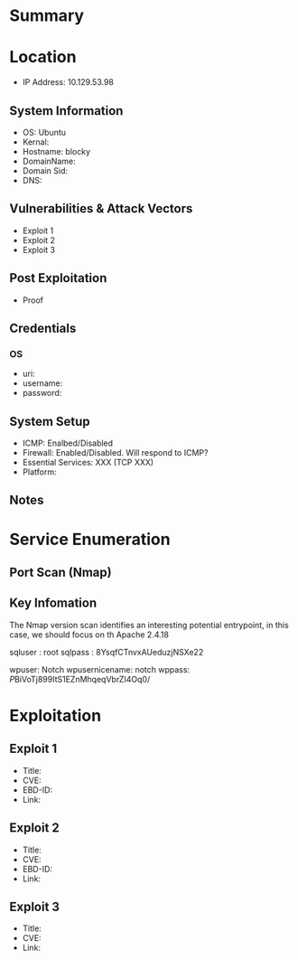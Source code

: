 # Summary
# Location
- IP Address: 10.129.53.98
## System Information
- OS: Ubuntu
- Kernal:
- Hostname: blocky
- DomainName: 
- Domain Sid: 
- DNS: 
## Vulnerabilities & Attack Vectors
- Exploit 1
- Exploit 2
- Exploit 3
## Post Exploitation
- Proof
## Credentials
### OS
- uri:
- username:
- password:

## System Setup
- ICMP: Enalbed/Disabled
- Firewall: Enabled/Disabled. Will respond to ICMP?
- Essential Services: XXX (TCP XXX)
- Platform:

## Notes

# Service Enumeration
## Port Scan (Nmap)

## Key Infomation
The Nmap version scan identifies an interesting potential entrypoint, in this case, we should focus on th
Apache 2.4.18


sqluser : root
sqlpass : 8YsqfCTnvxAUeduzjNSXe22


wpuser: Notch
wpusernicename: notch
wppass: $P$BiVoTj899ItS1EZnMhqeqVbrZI4Oq0/

# Exploitation
## Exploit 1
- Title: 
- CVE: 
- EBD-ID: 
- Link: 

## Exploit 2
- Title: 
- CVE:
- EBD-ID: 
- Link: 

## Exploit 3
- Title:
- CVE:
- Link:
